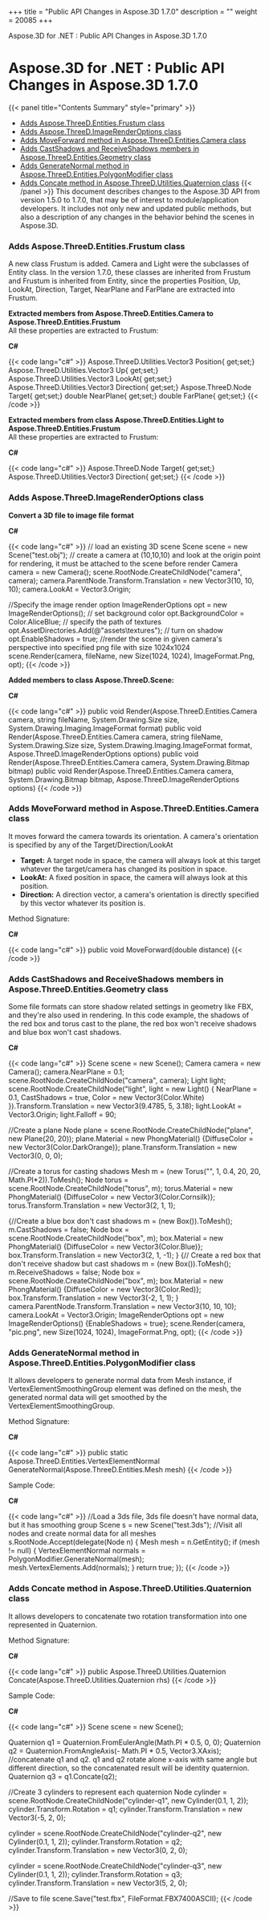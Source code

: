 +++
title = "Public API Changes in Aspose.3D 1.7.0" 
description = "" 
weight = 20085 
+++

Aspose.3D for .NET : Public API Changes in Aspose.3D 1.7.0  

# Aspose.3D for .NET : Public API Changes in Aspose.3D 1.7.0


{{< panel title="Contents Summary" style="primary" >}}
*   [Adds Aspose.ThreeD.Entities.Frustum class](#PublicAPIChangesinAspose.3D1.7.0-AddsAspose.ThreeD.Entities.Frustumclass)
*   [Adds Aspose.ThreeD.ImageRenderOptions class](#PublicAPIChangesinAspose.3D1.7.0-AddsAspose.ThreeD.ImageRenderOptionsclass)
*   [Adds MoveForward method in Aspose.ThreeD.Entities.Camera class](#PublicAPIChangesinAspose.3D1.7.0-AddsMoveForwardmethodinAspose.ThreeD.Entities.Cameraclass)
*   [Adds CastShadows and ReceiveShadows members in Aspose.ThreeD.Entities.Geometry class](#PublicAPIChangesinAspose.3D1.7.0-AddsCastShadowsandReceiveShadowsmembersinAspose.ThreeD.Entities.Geometryclass)
*   [Adds GenerateNormal method in Aspose.ThreeD.Entities.PolygonModifier class](#PublicAPIChangesinAspose.3D1.7.0-AddsGenerateNormalmethodinAspose.ThreeD.Entities.PolygonModifierclass)
*   [Adds Concate method in Aspose.ThreeD.Utilities.Quaternion class](#PublicAPIChangesinAspose.3D1.7.0-AddsConcatemethodinAspose.ThreeD.Utilities.Quaternionclass)
{{< /panel >}}
This document describes changes to the Aspose.3D API from version 1.5.0 to 1.7.0, that may be of interest to module/application developers. It includes not only new and updated public methods, but also a description of any changes in the behavior behind the scenes in Aspose.3D.

### Adds Aspose.ThreeD.Entities.Frustum class

A new class Frustum is added. Camera and Light were the subclasses of Entity class. In the version 1.7.0, these classes are inherited from Frustum and Frustum is inherited from Entity, since the properties Position, Up, LookAt, Direction, Target, NearPlane and FarPlane are extracted into Frustum.

**Extracted members from Aspose.ThreeD.Entities.Camera to Aspose.ThreeD.Entities.Frustum**  
All these properties are extracted to Frustum:

**C#**

{{< code lang="c#" >}}
Aspose.ThreeD.Utilities.Vector3 Position{ get;set;}
Aspose.ThreeD.Utilities.Vector3 Up{ get;set;}
Aspose.ThreeD.Utilities.Vector3 LookAt{ get;set;}
Aspose.ThreeD.Utilities.Vector3 Direction{ get;set;}
Aspose.ThreeD.Node Target{ get;set;}
double NearPlane{ get;set;}
double FarPlane{ get;set;}
{{< /code >}}

**Extracted members from class Aspose.ThreeD.Entities.Light to Aspose.ThreeD.Entities.Frustum**  
All these properties are extracted to Frustum:

**C#**

{{< code lang="c#" >}}
Aspose.ThreeD.Node Target{ get;set;}
Aspose.ThreeD.Utilities.Vector3 Direction{ get;set;}
{{< /code >}}

### Adds Aspose.ThreeD.ImageRenderOptions class

**Convert a 3D file to image file format**

**C#**

{{< code lang="c#" >}}
// load an existing 3D scene
Scene scene = new Scene("test.obj");
// create a camera at (10,10,10) and look at the origin point for rendering, it must be attached to the scene before render
Camera camera = new Camera();
scene.RootNode.CreateChildNode("camera", camera);
camera.ParentNode.Transform.Translation = new Vector3(10, 10, 10);
camera.LookAt = Vector3.Origin;

//Specify the image render option
ImageRenderOptions opt = new ImageRenderOptions();
// set background color
opt.BackgroundColor = Color.AliceBlue;
// specify the path of textures
opt.AssetDirectories.Add(@"assets\textures");
// turn on shadow
opt.EnableShadows = true;
//render the scene in given camera's perspective into specified png file with size 1024x1024
scene.Render(camera, fileName, new Size(1024, 1024), ImageFormat.Png, opt);
{{< /code >}}

**Added members to class Aspose.ThreeD.Scene:**

**C#**

{{< code lang="c#" >}}
public void Render(Aspose.ThreeD.Entities.Camera camera, string fileName, System.Drawing.Size size, System.Drawing.Imaging.ImageFormat format)
public void Render(Aspose.ThreeD.Entities.Camera camera, string fileName, System.Drawing.Size size, System.Drawing.Imaging.ImageFormat format, Aspose.ThreeD.ImageRenderOptions options)
public void Render(Aspose.ThreeD.Entities.Camera camera, System.Drawing.Bitmap bitmap)
public void Render(Aspose.ThreeD.Entities.Camera camera, System.Drawing.Bitmap bitmap, Aspose.ThreeD.ImageRenderOptions options)
{{< /code >}}

### Adds MoveForward method in Aspose.ThreeD.Entities.Camera class

It moves forward the camera towards its orientation. A camera's orientation is specified by any of the Target/Direction/LookAt

*   **Target:** A target node in space, the camera will always look at this target whatever the target/camera has changed its position in space.
*   **LookAt:** A fixed position in space, the camera will always look at this position.
*   **Direction:** A direction vector, a camera's orientation is directly specified by this vector whatever its position is.

Method Signature:

**C#**

{{< code lang="c#" >}}
public void MoveForward(double distance)
{{< /code >}}

### Adds CastShadows and ReceiveShadows members in Aspose.ThreeD.Entities.Geometry class

Some file formats can store shadow related settings in geometry like FBX, and they're also used in rendering. In this code example, the shadows of the red box and torus cast to the plane, the red box won't receive shadows and blue box won't cast shadows.

**C#**

{{< code lang="c#" >}}
Scene scene = new Scene();
Camera camera = new Camera();
camera.NearPlane = 0.1;
scene.RootNode.CreateChildNode("camera", camera);
Light light;
scene.RootNode.CreateChildNode("light", light = new Light()
{
    NearPlane = 0.1,
    CastShadows =  true,
    Color = new Vector3(Color.White)
}).Transform.Translation = new Vector3(9.4785, 5, 3.18);
light.LookAt = Vector3.Origin;
light.Falloff = 90;

//Create a plane
Node plane = scene.RootNode.CreateChildNode("plane", new Plane(20, 20));
plane.Material = new PhongMaterial() {DiffuseColor = new Vector3(Color.DarkOrange)};
plane.Transform.Translation = new Vector3(0, 0, 0);

//Create a torus for casting shadows
Mesh m = (new Torus("", 1, 0.4, 20, 20, Math.PI*2)).ToMesh();
Node torus = scene.RootNode.CreateChildNode("torus", m);
torus.Material = new PhongMaterial() {DiffuseColor = new Vector3(Color.Cornsilk)};
torus.Transform.Translation = new Vector3(2, 1, 1);

{//Create a blue box don't cast shadows
    m = (new Box()).ToMesh();
    m.CastShadows = false;
    Node box = scene.RootNode.CreateChildNode("box", m);
    box.Material = new PhongMaterial() {DiffuseColor = new Vector3(Color.Blue)};
    box.Transform.Translation = new Vector3(2, 1, -1);
}
{// Create a red box that don't receive shadow but cast shadows
    m = (new Box()).ToMesh();
    m.ReceiveShadows = false;
    Node box = scene.RootNode.CreateChildNode("box", m);
    box.Material = new PhongMaterial() {DiffuseColor = new Vector3(Color.Red)};
    box.Transform.Translation = new Vector3(-2, 1, 1);
}
camera.ParentNode.Transform.Translation = new Vector3(10, 10, 10);
camera.LookAt = Vector3.Origin;
ImageRenderOptions opt = new ImageRenderOptions() {EnableShadows = true};
scene.Render(camera, "pic.png", new Size(1024, 1024), ImageFormat.Png, opt);
{{< /code >}}

### Adds GenerateNormal method in Aspose.ThreeD.Entities.PolygonModifier class

It allows developers to generate normal data from Mesh instance, if VertexElementSmoothingGroup element was defined on the mesh, the generated normal data will get smoothed by the VertexElementSmoothingGroup.

Method Signature:

**C#**

{{< code lang="c#" >}}
public static Aspose.ThreeD.Entities.VertexElementNormal GenerateNormal(Aspose.ThreeD.Entities.Mesh mesh)
{{< /code >}}

Sample Code:

**C#**

{{< code lang="c#" >}}
//Load a 3ds file, 3ds file doesn't have normal data, but it has smoothing group
Scene s = new Scene("test.3ds");
//Visit all nodes and create normal data for all meshes
s.RootNode.Accept(delegate(Node n)
{
    Mesh mesh = n.GetEntity<Mesh>();
    if (mesh != null)
    {
        VertexElementNormal normals = PolygonModifier.GenerateNormal(mesh);
        mesh.VertexElements.Add(normals);
    }
    return true;
});
{{< /code >}}

### Adds Concate method in Aspose.ThreeD.Utilities.Quaternion class

It allows developers to concatenate two rotation transformation into one represented in Quaternion.

Method Signature:

**C#**

{{< code lang="c#" >}}
public Aspose.ThreeD.Utilities.Quaternion Concate(Aspose.ThreeD.Utilities.Quaternion rhs)
{{< /code >}}

Sample Code:

**C#**

{{< code lang="c#" >}}
Scene scene = new Scene();

Quaternion q1 = Quaternion.FromEulerAngle(Math.PI * 0.5, 0, 0);
Quaternion q2 = Quaternion.FromAngleAxis(- Math.PI * 0.5, Vector3.XAxis);
//concatenate q1 and q2. q1 and q2 rotate alone x-axis with same angle but different direction, so the concatenated result will be identity quaternion.
Quaternion q3 = q1.Concate(q2);

//Create 3 cylinders to represent each quaternion
Node cylinder = scene.RootNode.CreateChildNode("cylinder-q1", new Cylinder(0.1, 1, 2));
cylinder.Transform.Rotation = q1;
cylinder.Transform.Translation = new Vector3(-5, 2, 0);

cylinder = scene.RootNode.CreateChildNode("cylinder-q2", new Cylinder(0.1, 1, 2));
cylinder.Transform.Rotation = q2;
cylinder.Transform.Translation = new Vector3(0, 2, 0);

cylinder = scene.RootNode.CreateChildNode("cylinder-q3", new Cylinder(0.1, 1, 2));
cylinder.Transform.Rotation = q3;
cylinder.Transform.Translation = new Vector3(5, 2, 0);

//Save to file
scene.Save("test.fbx", FileFormat.FBX7400ASCII);
{{< /code >}}

